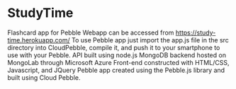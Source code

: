 # StudyTime
Flashcard app for Pebble
Webapp can be accessed from https://study-time.herokuapp.com/
To use Pebble app just import the app.js file in the src directory
  into CloudPebble, compile it, and push it to your smartphone to use
  with your Pebble.
API built using node.js
MongoDB backend hosted on MongoLab through Microsoft Azure
Front-end constructed with HTML/CSS, Javascript, and JQuery
Pebble app created using the Pebble.js library and built using Cloud Pebble.
